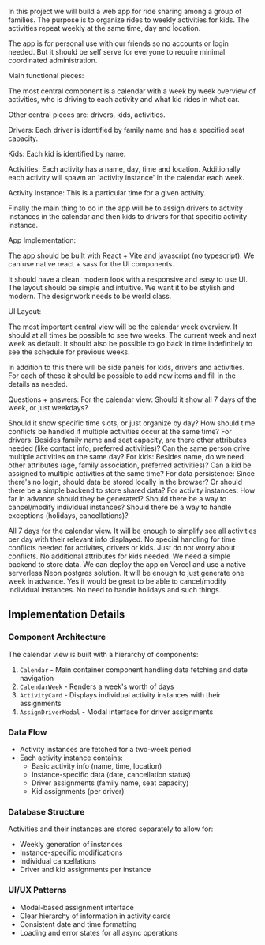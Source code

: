 In this project we will build a web app for ride sharing among a group of families. The purpose is to organize rides to weekly activities for kids. The activities repeat weekly at the same time, day and location.

The app is for personal use with our friends so no accounts or login needed. But it should be self serve for everyone to require minimal coordinated administration.

Main functional pieces:

The most central component is a calendar with a week by week overview of activities, who is driving to each activity and what kid rides in what car.

Other central pieces are: drivers, kids, activities.

Drivers: Each driver is identified by family name and has a specified seat capacity.

Kids: Each kid is identified by name.

Activities: Each activity has a name, day, time and location. Additionally each activity will spawn an 'activity instance' in the calendar each week.

Activity Instance: This is a particular time for a given activity.

Finally the main thing to do in the app will be to assign drivers to activity instances in the calendar and then kids to drivers for that specific activity instance.

App Implementation:

The app should be built with React + Vite and javascript (no typescript). We can use native react + sass for the UI components.

It should have a clean, modern look with a responsive and easy to use UI. The layout should be simple and intuitive. We want it to be stylish and modern. The designwork needs to be world class.

UI Layout:

The most important central view will be the calendar week overview. It should at all times be possible to see two weeks. The current week and next week as default. It should also be possible to go back in time indefinitely to see the schedule for previous weeks.

In addition to this there will be side panels for kids, drivers and activities. For each of these it should be possible to add new items and fill in the details as needed.



Questions + answers:
For the calendar view:
Should it show all 7 days of the week, or just weekdays?

Should it show specific time slots, or just organize by day?
How should time conflicts be handled if multiple activities occur at the same time?
For drivers:
Besides family name and seat capacity, are there other attributes needed (like contact info, preferred activities)?
Can the same person drive multiple activities on the same day?
For kids:
Besides name, do we need other attributes (age, family association, preferred activities)?
Can a kid be assigned to multiple activities at the same time?
For data persistence:
Since there's no login, should data be stored locally in the browser?
Or should there be a simple backend to store shared data?
For activity instances:
How far in advance should they be generated?
Should there be a way to cancel/modify individual instances?
Should there be a way to handle exceptions (holidays, cancellations)?

All 7 days for the calendar view. It will be enough to simplify see all activities per day with their relevant info displayed. No special handling for time conflicts needed for activites, drivers or kids. Just do not worry about conflicts. No additional attributes for kids needed. We need a simple backend to store data. We can deploy the app on Vercel and use a native serverless Neon postgres solution. It will be enough to just generate one week in advance. Yes it would be great to be able to cancel/modify individual instances. No need to handle holidays and such things.

## Implementation Details

### Component Architecture

The calendar view is built with a hierarchy of components:
1. `Calendar` - Main container component handling data fetching and date navigation
2. `CalendarWeek` - Renders a week's worth of days
3. `ActivityCard` - Displays individual activity instances with their assignments
4. `AssignDriverModal` - Modal interface for driver assignments

### Data Flow
- Activity instances are fetched for a two-week period
- Each activity instance contains:
  - Basic activity info (name, time, location)
  - Instance-specific data (date, cancellation status)
  - Driver assignments (family name, seat capacity)
  - Kid assignments (per driver)

### Database Structure
Activities and their instances are stored separately to allow for:
- Weekly generation of instances
- Instance-specific modifications
- Individual cancellations
- Driver and kid assignments per instance

### UI/UX Patterns
- Modal-based assignment interface
- Clear hierarchy of information in activity cards
- Consistent date and time formatting
- Loading and error states for all async operations